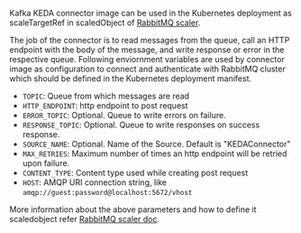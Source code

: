 Kafka KEDA connector image can be used in the Kubernetes deployment as scaleTargetRef in scaledObject of [RabbitMQ scaler](https://keda.sh/docs/1.5/scalers/rabbitmq-queue/).

The job of the connector is to read messages from the queue, call an HTTP endpoint with the body of the message, and write response or error in the respective queue. Following enviornment variables are used by connector image as configuration to connect and authenticate with RabbitMQ cluster which should be defined in the Kubernetes deployment manifest.

- `TOPIC`: Queue from which messages are read
- `HTTP_ENDPOINT`: http endpoint to post request
- `ERROR_TOPIC`: Optional. Queue to write errors on failure.
- `RESPONSE_TOPIC`: Optional. Queue to write responses on success response.
- `SOURCE_NAME`: Optional. Name of the Source. Default is "KEDAConnector"
- `MAX_RETRIES`: Maximum number of times an http endpoint will be retried upon failure.
- `CONTENT_TYPE`: Content type used while creating post request
- `HOST`: AMQP URI connection string, like `amqp://guest:password@localhost:5672/vhost`

More information about the above parameters and how to define it scaledobject refer [RabbitMQ scaler doc](https://keda.sh/docs/1.5/scalers/rabbitmq-queue/).

